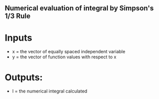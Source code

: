 ## Numerical evaluation of integral by Simpson's 1/3 Rule
# Inputs
  * x = the vector of equally spaced independent variable
  * y = the vector of function values with respect to x
# Outputs:
 * I = the numerical integral calculated
